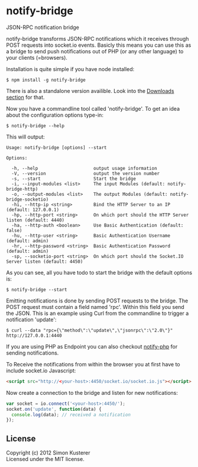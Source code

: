 # notify-bridge

JSON-RPC notification bridge

notify-bridge transforms JSON-RPC notifications which it receives through POST requests
into socket.io events. Basicly this means you can use this as a bridge to send push notifications
out of PHP (or any other language) to your clients (=browsers).

Installation is quite simple if you have node installed:

    $ npm install -g notify-bridge

There is also a standalone version availible. Look into the [Downloads section](https://github.com/xat/notify-bridge/downloads)
for that.

Now you have a commandline tool called 'notify-bridge'. To get an idea
about the configuration options type-in:

    $ notify-bridge --help

This will output:

    Usage: notify-bridge [options] --start

    Options:

      -h, --help                     output usage information
      -V, --version                  output the version number
      -s, --start                    Start the bridge
      -i, --input-modules <list>     The input Modules (default: notify-bridge-http)
      -o, --output-modules <list>    The output Modules (default: notify-bridge-socketio)
      -hi, --http-ip <string>        Bind the HTTP Server to an IP (default: 127.0.0.1)
      -hp, --http-port <string>      On which port should the HTTP Server listen (default: 4440)
      -ha, --http-auth <boolean>     Use Basic Authentication (default: false)
      -hu, --http-user <string>      Basic Authentication Username (default: admin)
      -hr, --http-password <string>  Basic Authentication Password (default: admin)
      -sp, --socketio-port <string>  On which port should the Socket.IO Server listen (default: 4450)

As you can see, all you have todo to start the bridge with
the default options is:

    $ notify-bridge --start

Emitting notifications is done by sending POST requests to the bridge. The POST request
must contain a field named 'rpc'. Within this field you send the JSON.
This is an example using Curl from the commandline to trigger a notification 'update':

    $ curl --data "rpc={\"method\":\"update\",\"jsonrpc\":\"2.0\"}" http://127.0.0.1:4440

If you are using PHP as Endpoint you can also checkout [notify-php](https://github.com/xat/notify-php/)
for sending notifications.

To Receive the notifications from within the browser you at first have to include socket.io Javascript:

```html
<script src="http://<your-host>:4450/socket.io/socket.io.js"></script>
```
Now create a connection to the bridge and listen for new notifications:

```javascript
var socket = io.connect('<your-host>:4450/');
socket.on('update', function(data) {
  console.log(data); // received a notification
});
```

## License
Copyright (c) 2012 Simon Kusterer  
Licensed under the MIT license.
